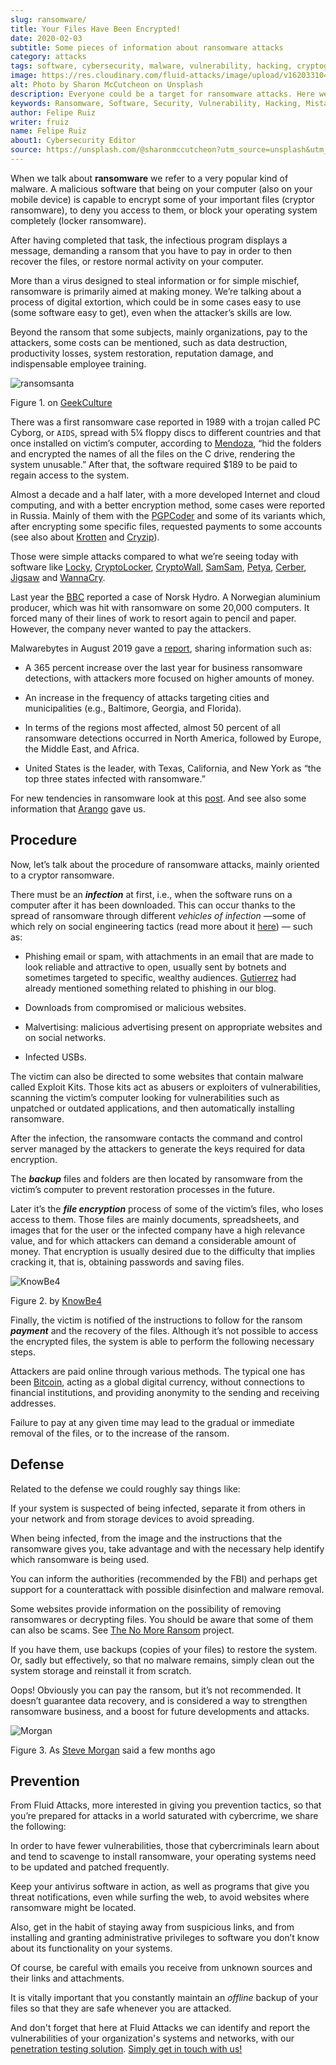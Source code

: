 ```yaml
---
slug: ransomware/
title: Your Files Have Been Encrypted!
date: 2020-02-03
subtitle: Some pieces of information about ransomware attacks
category: attacks
tags: software, cybersecurity, malware, vulnerability, hacking, cryptography
image: https://res.cloudinary.com/fluid-attacks/image/upload/v1620331045/blog/ransomware/cover_c0iozv.webp
alt: Photo by Sharon McCutcheon on Unsplash
description: Everyone could be a target for ransomware attacks. Here we give an introduction to this topic and tips that could help you prevent being a victim.
keywords: Ransomware, Software, Security, Vulnerability, Hacking, Mistake, Information, Ethical Hacking, Pentesting
author: Felipe Ruiz
writer: fruiz
name: Felipe Ruiz
about1: Cybersecurity Editor
source: https://unsplash.com/@sharonmccutcheon?utm_source=unsplash&utm_medium=referral&utm_content=creditCopyText
---
```


When we talk about **ransomware** we refer to a very popular kind of
malware. A malicious software that being on your computer (also on your
mobile device) is capable to encrypt some of your important files
(cryptor ransomware), to deny you access to them, or block your
operating system completely (locker ransomware).

After having completed that task, the infectious program displays a
message, demanding a ransom that you have to pay in order to then
recover the files, or restore normal activity on your computer.

More than a virus designed to steal information or for simple mischief,
ransomware is primarily aimed at making money. We’re talking about a
process of digital extortion, which could be in some cases easy to use
(some software easy to get), even when the attacker’s skills are low.

Beyond the ransom that some subjects, mainly organizations, pay to the
attackers, some costs can be mentioned, such as data destruction,
productivity losses, system restoration, reputation damage, and
indispensable employee training.

<div class="imgblock">

![ransomsanta](https://res.cloudinary.com/fluid-attacks/image/upload/v1620331045/blog/ransomware/ransomsanta_yh6m9p.webp)

<div class="title">

Figure 1. on [GeekCulture](https://www.geekculture.com/joyoftech/joyarchives/2668.html)

</div>

</div>

There was a first ransomware case reported in 1989 with a trojan called
PC Cyborg, or `AIDS`, spread with 5¼ floppy discs to different countries
and that once installed on victim’s computer, according to
[Mendoza](https://www.welivesecurity.com/2015/09/18/evolution-ransomware-pc-cyborg-service-sale/),
“hid the folders and encrypted the names of all the files on the C
drive, rendering the system unusable.” After that, the software required
$189 to be paid to regain access to the system.

Almost a decade and a half later, with a more developed Internet and
cloud computing, and with a better encryption method, some cases were
reported in Russia. Mainly of them with the
[PGPCoder](https://en.wikipedia.org/wiki/PGPCoder) and some of its
variants which, after encrypting some specific files, requested payments
to some accounts (see also about
[Krotten](https://securelist.com/your-money-or-your-system-registry/30084/)
and [Cryzip](https://www.secureworks.com/research/cryzip)).

Those were simple attacks compared to what we’re seeing today with
software like
[Locky](https://www.trendmicro.com/vinfo/us/threat-encyclopedia/malware/ransom_locky.a),
[CryptoLocker](https://www.trendmicro.com/vinfo/us/threat-encyclopedia/malware/TROJ_CRILOCK.AE/),
[CryptoWall](https://www.trendmicro.com/vinfo/us/threat-encyclopedia/malware/TROJ_CRYPWALL.D/),
[SamSam](https://www.trendmicro.com/vinfo/us/threat-encyclopedia/malware/ransom_crypsam.b),
[Petya](https://www.trendmicro.com/vinfo/us/threat-encyclopedia/malware/ransom_petya.d),
[Cerber](https://www.trendmicro.com/vinfo/us/threat-encyclopedia/malware/ransom_cerber.a),
[Jigsaw](https://www.trendmicro.com/vinfo/us/threat-encyclopedia/malware/ransom_jigsaw.i)
and
[WannaCry](https://www.trendmicro.com/vinfo/us/threat-encyclopedia/malware/Ransom_WCRY.SM/).

Last year the [BBC](https://www.bbc.com/news/business-48661152) reported
a case of Norsk Hydro. A Norwegian aluminium producer, which was hit
with ransomware on some 20,000 computers. It forced many of their lines
of work to resort again to pencil and paper. However, the company never
wanted to pay the attackers.

Malwarebytes in August 2019 gave a
[report](https://resources.malwarebytes.com/files/2019/08/CTNT-2019-Ransomware_August_FINAL.pdf),
sharing information such as:

- A 365 percent increase over the last year for business ransomware
  detections, with attackers more focused on higher amounts of money.

- An increase in the frequency of attacks targeting cities and
  municipalities (e.g., Baltimore, Georgia, and Florida).

- In terms of the regions most affected, almost 50 percent of all
  ransomware detections occurred in North America, followed by Europe,
  the Middle East, and Africa.

- United States is the leader, with Texas, California, and New York as
  “the top three states infected with ransomware.”

For new tendencies in ransomware look at this
[post](http://techgenix.com/ransomware-threats-next-level/). And see
also some information that [Arango](../cost-cybercrime-i/) gave us.

<div>
<cta-banner
buttontxt="Read more"
link="/solutions/ethical-hacking/"
title="Get started with Fluid Attacks' Ethical Hacking solution right now"
/>
</div>

## Procedure

Now, let’s talk about the procedure of ransomware attacks, mainly
oriented to a cryptor ransomware.

There must be an ***infection*** at first, i.e., when the software runs
on a computer after it has been downloaded. This can occur thanks to the
spread of ransomware through different *vehicles of infection* —some of
which rely on social engineering tactics (read more about it
[here](https://www.csoonline.com/article/2124681/what-is-social-engineering.html))
— such as:

- Phishing email or spam, with attachments in an email that are made
  to look reliable and attractive to open, usually sent by botnets and
  sometimes targeted to specific, wealthy audiences.
  [Gutierrez](../attacking-weakest-link/) had already mentioned
  something related to phishing in our blog.

- Downloads from compromised or malicious websites.

- Malvertising: malicious advertising present on appropriate websites
  and on social networks.

- Infected USBs.

The victim can also be directed to some websites that contain malware
called Exploit Kits. Those kits act as abusers or exploiters of
vulnerabilities, scanning the victim’s computer looking for
vulnerabilities such as unpatched or outdated applications, and then
automatically installing ransomware.

After the infection, the ransomware contacts the command and control
server managed by the attackers to generate the keys required for data
encryption.

The ***backup*** files and folders are then located by ransomware from
the victim’s computer to prevent restoration processes in the future.

Later it’s the ***file encryption*** process of some of the victim’s
files, who loses access to them. Those files are mainly documents,
spreadsheets, and images that for the user or the infected company have
a high relevance value, and for which attackers can demand a
considerable amount of money. That encryption is usually desired due to
the difficulty that implies cracking it, that is, obtaining passwords
and saving files.

<div class="imgblock">

![KnowBe4](https://res.cloudinary.com/fluid-attacks/image/upload/v1620331044/blog/ransomware/cita001_h8wrud.webp)

<div class="title">

Figure 2. by [KnowBe4](http://cdn2.hubspot.net/hubfs/241394/Ransomware-Hostage-Rescue-Manual.pdf)

</div>

</div>

Finally, the victim is notified of the instructions to follow for the
ransom ***payment*** and the recovery of the files. Although it’s not
possible to access the encrypted files, the system is able to perform
the following necessary steps.

Attackers are paid online through various methods. The typical one has
been [Bitcoin](https://bitcoin.org/en/), acting as a global digital
currency, without connections to financial institutions, and providing
anonymity to the sending and receiving addresses.

Failure to pay at any given time may lead to the gradual or immediate
removal of the files, or to the increase of the ransom.

## Defense

Related to the defense we could roughly say things like:

If your system is suspected of being infected, separate it from others
in your network and from storage devices to avoid spreading.

When being infected, from the image and the instructions that the
ransomware gives you, take advantage and with the necessary help
identify which ransomware is being used.

You can inform the authorities (recommended by the FBI) and perhaps get
support for a counterattack with possible disinfection and malware
removal.

Some websites provide information on the possibility of removing
ransomwares or decrypting files. You should be aware that some of them
can also be scams. See [The No More
Ransom](https://www.nomoreransom.org/) project.

If you have them, use backups (copies of your files) to restore the
system. Or, sadly but effectively, so that no malware remains, simply
clean out the system storage and reinstall it from scratch.

Oops\! Obviously you can pay the ransom, but it’s not recommended. It
doesn’t guarantee data recovery, and is considered a way to strengthen
ransomware business, and a boost for future developments and attacks.

<div class="imgblock">

![Morgan](https://res.cloudinary.com/fluid-attacks/image/upload/v1620331045/blog/ransomware/cita002_gdrdjd.webp)

<div class="title">

Figure 3. As [Steve
Morgan](https://cybersecurityventures.com/global-ransomware-damage-costs-predicted-to-reach-20-billion-usd-by-2021/)
said a few months ago

</div>

</div>

## Prevention

From Fluid Attacks, more interested in giving you prevention tactics,
so that you’re prepared for attacks in a world saturated with
cybercrime, we share the following:

In order to have fewer vulnerabilities, those that cybercriminals learn
about and tend to scavenge to install ransomware, your operating systems
need to be updated and patched frequently.

Keep your antivirus software in action, as well as programs that give
you threat notifications, even while surfing the web, to avoid websites
where ransomware might be located.

Also, get in the habit of staying away from suspicious links, and from
installing and granting administrative privileges to software you don’t
know about its functionality on your systems.

Of course, be careful with emails you receive from unknown sources and
their links and attachments.

It is vitally important that you constantly maintain an *offline* backup
of your files so that they are safe whenever you are attacked.

And don't forget that
here at Fluid Attacks
we can identify and report the vulnerabilities
of your organization's systems and networks,
with our [penetration testing solution](../../solutions/penetration-testing/).
[Simply get in touch with us\!](../../contact-us/)
